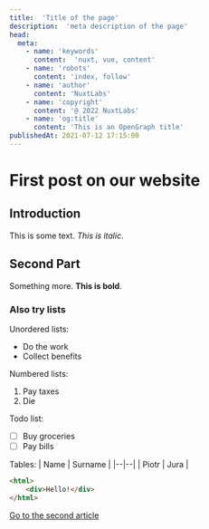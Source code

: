 ```yaml
---
title:  'Title of the page'
description:  'meta description of the page'
head:
  meta:
    - name: 'keywords'
      content:  'nuxt, vue, content'
    - name: 'robots'
      content: 'index, follow'
    - name: 'author'
      content: 'NuxtLabs'
    - name: 'copyright'
      content: '@ 2022 NuxtLabs'
    - name: 'og:title'
      content: 'This is an OpenGraph title'
publishedAt: 2021-07-12 17:15:00
---
```

# First post on our website
## Introduction 
This is some text. *This is italic*.

## Second Part
Something more. **This is bold**.

### Also try lists
Unordered lists:
 - Do the work
 - Collect benefits

Numbered lists:

 1. Pay taxes
 2. Die
 
Todo list:
 - [ ] Buy groceries
 - [ ] Pay bills

Tables:
| Name | Surname |
|--|--|
| Piotr | Jura |

```html
<html>
	<div>Hello!</div>
</html>
```

[Go to the second article](/blog/second)